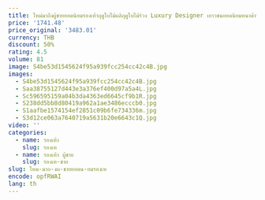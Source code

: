 ```yaml
---
title: ใหม่มาถึงผู้ชายยอดนิยมรองเท้าฤดูใบไม้ผลิฤดูใบไม้ร่วง Luxury Designer เยาวชนยอดนิยมหนาด้านล่างตาข่าย Breathable Chunky Sneakersa
price: '1741.48'
price_original: '3483.01'
currency: THB
discount: 50%
rating: 4.5
volume: 81
image: S4be53d1545624f95a939fcc254cc42c4B.jpg
images:
  - S4be53d1545624f95a939fcc254cc42c4B.jpg
  - Saa38755127d443e3a376ef400d97a5a4L.jpg
  - Sc596595159a04b3da4363ed6645cf9b1R.jpg
  - S238dd5bb8d80419a962a1ae3486ecccb0.jpg
  - S1aafbe1574154ef2851c09b6fe734336m.jpg
  - S3d12ce063a7640719a5631b20e6643c1Q.jpg
video: ''
categories:
  - name: รองเท้า
    slug: รองเท
  - name: รองเท้า ผู้ชาย
    slug: รองเท-ชาย
slug: ใหม-มาถ-งผ-ชายยอดน-ยมรองเท
encode: opfRWAI
lang: th
---
```

  